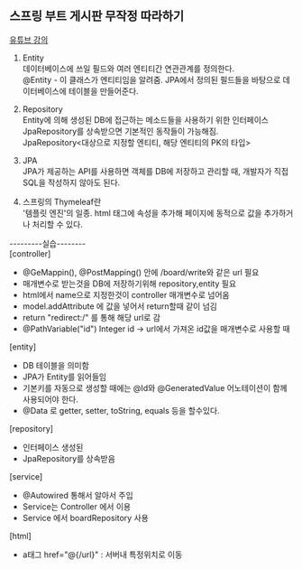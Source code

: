 ## 스프링 부트 게시판 무작정 따라하기
[유튜브 강의](https://www.youtube.com/watch?v=frI5CoZe-vE&list=PLZzruF3-_clsWF2aULPsUPomgolJ-idGJ)

1. Entity  
데이터베이스에 쓰일 필드와 여러 엔티티간 연관관계를 정의한다.  
@Entity - 이 클래스가 엔티티임을 알려줌. JPA에서 정의된 필드들을 바탕으로 데이터베이스에 테이블을 만들어준다.   

2. Repository  
Entity에 의해 생성된 DB에 접근하는 메소드들을 사용하기 위한 인터페이스   
JpaRepository를 상속받으면 기본적인 동작들이 가능해짐.   
JpaRepository<대상으로 지정할 엔티티, 해당 엔티티의 PK의 타입>  

3. JPA  
JPA가 제공하는 API를 사용하면 객체를 DB에 저장하고 관리할 때, 개발자가 직접 SQL을 작성하지 않아도 된다.  

4. 스프링의 Thymeleaf란  
'템플릿 엔진'의 일종. html 태그에 속성을 추가해 페이지에 동적으로 값을 추가하거나 처리할 수 있다.  

---------실습--------  
[controller]  
 - @GeMappin(), @PostMapping() 안에 /board/write와 같은 url 필요  
 - 매개변수로 받는것을 DB에 저장하기위해 repository,entity 필요   
 - html에서 name으로 지정한것이 controller 매개변수로 넘어옴  
 - model.addAttribute 에 값을 넣어서 return할때 같이 넘김  
 - return "redirect:/" 를 통해 해당 url로 감  
 - @PathVariable("id") Integer id -> url에서 가져온 id값을 매개변수로 사용할 때  

[entity]  
 - DB 테이블을 의미함  
 - JPA가 Entity를 읽어들임  
 - 기본키를 자동으로 생성할 때에는 @Id와 @GeneratedValue 어노테이션이 함께 사용되어야 한다.  
 - @Data 로 getter, setter, toString, equals 등을 할수있다.   
 
[repository]  
 - 인터페이스 생성된  
 - JpaRepository를 상속받음  
 
[service]  
 - @Autowired 통해서 알아서 주입  
 - Service는 Controller 에서 이용  
 - Service 에서 boardRepository 사용  
 
[html]  
 - a태그 href="@{/url}" : 서버내 특정위치로 이동  
